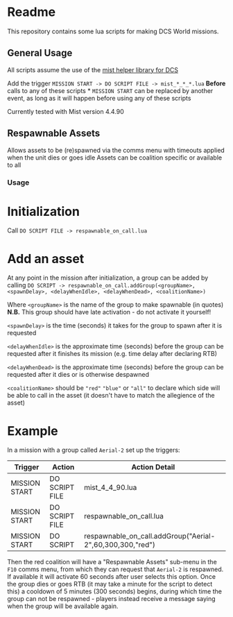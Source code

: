 # Readme

This repository contains some lua scripts for making DCS World missions.

## General Usage
All scripts assume the use of the [mist helper library for DCS](https://github.com/mrSkortch/MissionScriptingTools/releases)

Add the trigger `MISSION START -> DO SCRIPT FILE -> mist_*_*_*.lua`
**Before** calls to any of these scripts
\* `MISSION START` can be replaced by another event, as long as it will happen before using any of these scripts

Currently tested with Mist version 4.4.90

## Respawnable Assets
Allows assets to be (re)spawned via the comms menu with timeouts applied when the unit dies or goes idle
Assets can be coalition specific or available to all
### Usage

Initialization
=====
Call `DO SCRIPT FILE -> respawnable_on_call.lua`

Add an asset
====
At any point in the mission after initialization, a group can be added by calling `DO SCRIPT -> respawnable_on_call.addGroup(<groupName>, <spawnDelay>, <delayWhenIdle>, <delayWhenDead>, <coalitionName>)`

Where
`<groupName>` is the name of the group to make spawnable (in quotes)
**N.B.** This group should have late activation - do not activate it yourself!

`<spawnDelay>` is the time (seconds) it takes for the group to spawn after it is requested

`<delayWhenIdle>` is the approximate time (seconds) before the group can be requested after it finishes its mission 
(e.g. time delay after declaring RTB)

`<delayWhenDead>` is the approximate time (seconds) before the group can be requested after it dies or is otherwise despawned

`<coalitionName>` should be `"red"` `"blue"` or `"all"` to declare which side will be able to call in the asset (it doesn't have to match the allegience of the asset)

Example
=====

In a mission with a group called `Aerial-2` set up the triggers:

|Trigger|Action|Action Detail|
|---|---|---|
|MISSION START|DO SCRIPT FILE|mist_4_4_90.lua|
|MISSION START|DO SCRIPT FILE|respawnable_on_call.lua|
|MISSION START|DO SCRIPT|respawnable_on_call.addGroup("Aerial-2",60,300,300,"red")|


Then the red coalition will have a "Respawnable Assets" sub-menu in the `F10` comms menu,
from which they can request that `Aerial-2` is respawned. If available it will activate 
60 seconds after user selects this option. Once the group dies or goes RTB (it may take a minute for the script to detect this) a cooldown of 5 minutes (300 seconds) begins, during which time the group can not be respawned - players instead receive a message saying when the group will be available again.

